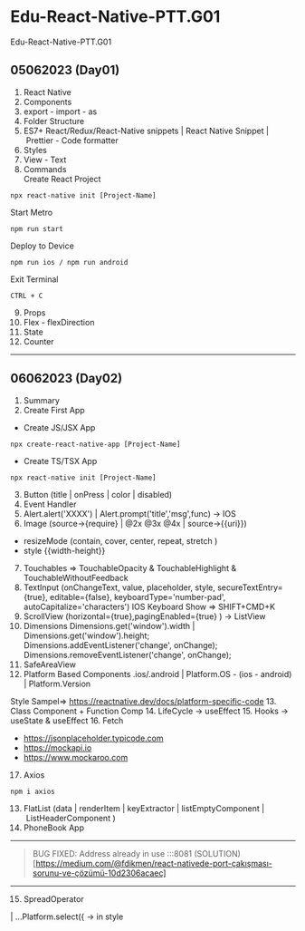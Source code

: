 # Edu-React-Native-PTT.G01
Edu-React-Native-PTT.G01


## 05062023 (Day01)

01. React Native
02. Components
03. export - import - as
04. Folder Structure
05. ES7+ React/Redux/React-Native snippets | React Native Snippet | Prettier - Code formatter
06. Styles
07. View - Text
08. Commands <br/>
Create React Project
```
npx react-native init [Project-Name]
```
Start Metro
```
npm run start
```
Deploy to Device
```
npm run ios / npm run android
```
Exit Terminal
```
CTRL + C
```
09. Props
10. Flex - flexDirection
11. State
12. Counter
---
## 06062023 (Day02)

01. Summary
02. Create First App
- Create JS/JSX App
```
npx create-react-native-app [Project-Name]
```
- Create TS/TSX App
```
npx react-native init [Project-Name]
```
03. Button (title | onPress | color | disabled)
04. Event Handler
05. Alert.alert('XXXX') | Alert.prompt('title','msg',func) -> IOS
06. Image (source->{require}  | @2x @3x @4x | source->{{uri}})
- resizeMode (contain, cover, center, repeat, stretch )
- style {{width-height}}
07. Touchables => TouchableOpacity & TouchableHighlight & TouchableWithoutFeedback
08. TextInput (onChangeText, value, placeholder, style, 
secureTextEntry={true}, editable={false}, keyboardType='number-pad', autoCapitalize='characters')
IOS Keyboard Show => SHIFT+CMD+K
09. ScrollView (horizontal={true},pagingEnabled={true} )  -> ListView
10. Dimensions
Dimensions.get('window').width | Dimensions.get('window').height;
Dimensions.addEventListener('change', onChange);
Dimensions.removeEventListener('change', onChange);
11. SafeAreaView
12. Platform Based Components .ios/.android | Platform.OS - (ios - android) | Platform.Version

Style Sampel=> https://reactnative.dev/docs/platform-specific-code
13. Class Component + Function Comp
14. LifeCycle -> useEffect
15. Hooks -> useState & useEffect
16. Fetch
-  https://jsonplaceholder.typicode.com
- https://mockapi.io
- https://www.mockaroo.com
17. Axios
```
npm i axios
```
13. FlatList (data | renderItem | keyExtractor | listEmptyComponent | ListHeaderComponent )
14. PhoneBook App
---
> BUG FIXED: Address already in use :::8081
 (SOLUTION)[https://medium.com/@fdikmen/react-nativede-port-çakışması-sorunu-ve-çözümü-10d2306acaec]
 ---

 15. SpreadOperator

 | ...Platform.select({ -> in style